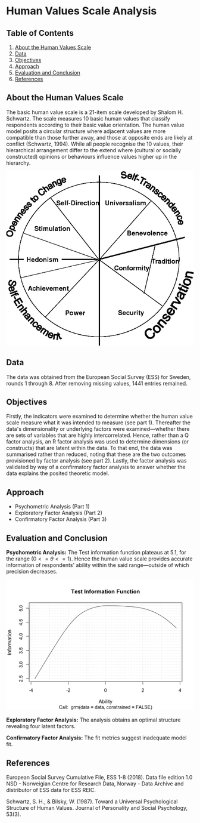 # Human Values Scale Analysis

## Table of Contents

1.  [About the Human Values Scale](#about-the-human-values-scale)
2.  [Data](#data)
3.  [Objectives](#objectives)
4.  [Approach](#approach)
5.  [Evaluation and Conclusion](#evaluation-and-conclusion)
6.  [References](#references)

## About the Human Values Scale

The basic human value scale is a 21-item scale developed by Shalom H. Schwartz. The scale measures 10 basic human values that classify respondents according to their basic value orientation. The human value model posits a circular structure where adjacent values are more compatible than those further away, and those at opposite ends are likely at conflict (Schwartz, 1994). While all people recognise the 10 values, their hierarchical arrangement differ to the extend where (cultural or socially constructed) opinions or behaviours influence values higher up in the hierarchy.

<img src="https://github.com/dewaalaw/dsprojects/blob/46a14436d020a4bd32db72435c71863df257776c/human-values-scale/images/hvs.png" alt="Fig. 1 — Theoretical model of relations among motivational types of values, higher order value types, and bipolar value dimensions (Schwartz, 1994)" width="563"/>

## Data
The data was obtained from the European Social Survey (ESS) for Sweden, rounds 1 through 8. After removing missing values, 1441 entries remained.

## Objectives

Firstly, the indicators were examined to determine whether the human value scale measure what it was intended to measure (see part 1). Thereafter the data's dimensionality or underlying factors were examined—whether there are sets of variables that are highly intercorrelated. Hence, rather than a Q factor analysis, an R factor analysis was used to determine dimensions (or constructs) that are latent within the data. To that end, the data was summarised rather than reduced, noting that these are the two outcomes provisioned by factor analysis (see part 2). Lastly, the factor analysis was validated by way of a confirmatory factor analysis to answer whether the data explains the posited theoretic model.

## Approach

-   Psychometric Analysis (Part 1)
-   Exploratory Factor Analysis (Part 2)
-   Confirmatory Factor Analysis (Part 3)

## Evaluation and Conclusion

**Psychometric Analysis:** The Test information function plateaus at 5.1, for the range $(0<= \theta<=1)$. Hence the human value scale provides accurate information of respondents' ability within the said range—outside of which precision decreases.

<img src="https://github.com/dewaalaw/dsprojects/blob/c018022949591f72742f6bbdc859138074dc7bac/human-values-scale/images/TIF.png" alt="Test Information Function for the Human Values Scale" width="643"/>

**Exploratory Factor Analysis:** The analysis obtains an optimal structure revealing four latent factors.

**Confirmatory Factor Analysis:** The fit metrics suggest inadequate model fit.

## References

European Social Survey Cumulative File, ESS 1-8 (2018). Data file edition 1.0 NSD - Norweigian Centre for Research Data, Norway - Data Archive and distributor of ESS data for ESS REIC.

Schwartz, S. H., & Bilsky, W. (1987). Toward a Universal Psychological Structure of Human Values. Journal of Personality and Social Psychology, 53(3).
